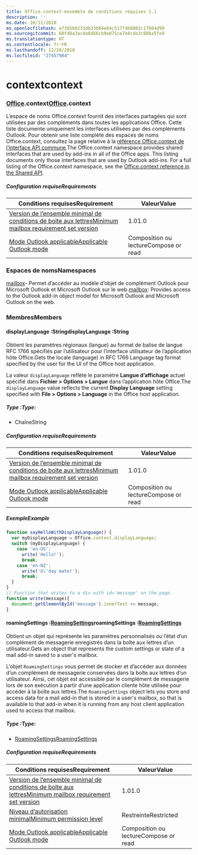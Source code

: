 ```yaml
---
title: Office.context-ensemble de conditions requises 1.1
description: ''
ms.date: 10/11/2018
ms.openlocfilehash: a736588233db33b04e64c517f4b0802c17084d99
ms.sourcegitcommit: 60fd8a3ac4a6d66cb9e075ce7e0cde3c888a5fe9
ms.translationtype: HT
ms.contentlocale: fr-FR
ms.lasthandoff: 12/28/2018
ms.locfileid: "27457984"
---
```

# <a name="context"></a><span data-ttu-id="19157-102">context</span><span class="sxs-lookup"><span data-stu-id="19157-102">context</span></span>

### <a name="officeofficemdcontext"></a><span data-ttu-id="19157-103">[Office](Office.md).context</span><span class="sxs-lookup"><span data-stu-id="19157-103">[Office](Office.md).context</span></span>

<span data-ttu-id="19157-p101">L’espace de noms Office.context fournit des interfaces partagées qui sont utilisées par des compléments dans toutes les applications Office. Cette liste documente uniquement les interfaces utilisées par des compléments Outlook. Pour obtenir une liste complète des espaces de noms Office.context, consultez la page relative à la [référence Office.context de l’interface API commune](/javascript/api/office/office.context).</span><span class="sxs-lookup"><span data-stu-id="19157-p101">The Office.context namespace provides shared interfaces that are used by add-ins in all of the Office apps. This listing documents only those interfaces that are used by Outlook add-ins. For a full listing of the Office.context namespace, see the [Office.context reference in the Shared API](/javascript/api/office/office.context).</span></span>


##### <a name="requirements"></a><span data-ttu-id="19157-106">Configuration requise</span><span class="sxs-lookup"><span data-stu-id="19157-106">Requirements</span></span>

|<span data-ttu-id="19157-107">Conditions requises</span><span class="sxs-lookup"><span data-stu-id="19157-107">Requirement</span></span>| <span data-ttu-id="19157-108">Valeur</span><span class="sxs-lookup"><span data-stu-id="19157-108">Value</span></span>|
|---|---|
|[<span data-ttu-id="19157-109">Version de l’ensemble minimal de conditions de boîte aux lettres</span><span class="sxs-lookup"><span data-stu-id="19157-109">Minimum mailbox requirement set version</span></span>](/office/dev/add-ins/reference/requirement-sets/outlook-api-requirement-sets)| <span data-ttu-id="19157-110">1.0</span><span class="sxs-lookup"><span data-stu-id="19157-110">1.0</span></span>|
|[<span data-ttu-id="19157-111">Mode Outlook applicable</span><span class="sxs-lookup"><span data-stu-id="19157-111">Applicable Outlook mode</span></span>](https://docs.microsoft.com/outlook/add-ins/#extension-points)| <span data-ttu-id="19157-112">Composition ou lecture</span><span class="sxs-lookup"><span data-stu-id="19157-112">Compose or read</span></span>|

### <a name="namespaces"></a><span data-ttu-id="19157-113">Espaces de noms</span><span class="sxs-lookup"><span data-stu-id="19157-113">Namespaces</span></span>

<span data-ttu-id="19157-114">[mailbox](office.context.mailbox.md)- Permet d’accéder au modèle d’objet de complément Outlook pour Microsoft Outlook et Microsoft Outlook sur le web.</span><span class="sxs-lookup"><span data-stu-id="19157-114">[mailbox](office.context.mailbox.md): Provides access to the Outlook add-in object model for Microsoft Outlook and Microsoft Outlook on the web.</span></span>

### <a name="members"></a><span data-ttu-id="19157-115">Membres</span><span class="sxs-lookup"><span data-stu-id="19157-115">Members</span></span>

####  <a name="displaylanguage-string"></a><span data-ttu-id="19157-116">displayLanguage :String</span><span class="sxs-lookup"><span data-stu-id="19157-116">displayLanguage :String</span></span>

<span data-ttu-id="19157-117">Obtient les paramètres régionaux (langue) au format de balise de langue RFC 1766 spécifiés par l’utilisateur pour l’interface utilisateur de l’application hôte Office.</span><span class="sxs-lookup"><span data-stu-id="19157-117">Gets the locale (language) in RFC 1766 Language tag format specified by the user for the UI of the Office host application.</span></span>

<span data-ttu-id="19157-118">La valeur `displayLanguage` reflète le paramètre **Langue d’affichage** actuel spécifié dans **Fichier > Options > Langue** dans l’application hôte Office.</span><span class="sxs-lookup"><span data-stu-id="19157-118">The `displayLanguage` value reflects the current **Display Language** setting specified with **File > Options > Language** in the Office host application.</span></span>

##### <a name="type"></a><span data-ttu-id="19157-119">Type :</span><span class="sxs-lookup"><span data-stu-id="19157-119">Type:</span></span>

*   <span data-ttu-id="19157-120">Chaîne</span><span class="sxs-lookup"><span data-stu-id="19157-120">String</span></span>

##### <a name="requirements"></a><span data-ttu-id="19157-121">Configuration requise</span><span class="sxs-lookup"><span data-stu-id="19157-121">Requirements</span></span>

|<span data-ttu-id="19157-122">Conditions requises</span><span class="sxs-lookup"><span data-stu-id="19157-122">Requirement</span></span>| <span data-ttu-id="19157-123">Valeur</span><span class="sxs-lookup"><span data-stu-id="19157-123">Value</span></span>|
|---|---|
|[<span data-ttu-id="19157-124">Version de l’ensemble minimal de conditions de boîte aux lettres</span><span class="sxs-lookup"><span data-stu-id="19157-124">Minimum mailbox requirement set version</span></span>](/office/dev/add-ins/reference/requirement-sets/outlook-api-requirement-sets)| <span data-ttu-id="19157-125">1.0</span><span class="sxs-lookup"><span data-stu-id="19157-125">1.0</span></span>|
|[<span data-ttu-id="19157-126">Mode Outlook applicable</span><span class="sxs-lookup"><span data-stu-id="19157-126">Applicable Outlook mode</span></span>](https://docs.microsoft.com/outlook/add-ins/#extension-points)| <span data-ttu-id="19157-127">Composition ou lecture</span><span class="sxs-lookup"><span data-stu-id="19157-127">Compose or read</span></span>|

##### <a name="example"></a><span data-ttu-id="19157-128">Exemple</span><span class="sxs-lookup"><span data-stu-id="19157-128">Example</span></span>

```js
function sayHelloWithDisplayLanguage() {
  var myDisplayLanguage = Office.context.displayLanguage;
  switch (myDisplayLanguage) {
    case 'en-US':
      write('Hello!');
      break;
    case 'en-NZ':
      write('G\'day mate!');
      break;
  }
}
// Function that writes to a div with id='message' on the page.
function write(message){
  document.getElementById('message').innerText += message;
}
```

####  <a name="roamingsettings-roamingsettingsjavascriptapioutlook11officeroamingsettings"></a><span data-ttu-id="19157-129">roamingSettings :[RoamingSettings](/javascript/api/outlook_1_1/office.RoamingSettings)</span><span class="sxs-lookup"><span data-stu-id="19157-129">roamingSettings :[RoamingSettings](/javascript/api/outlook_1_1/office.RoamingSettings)</span></span>

<span data-ttu-id="19157-130">Obtient un objet qui représente les paramètres personnalisés ou l’état d’un complément de messagerie enregistrés dans la boîte aux lettres d’un utilisateur.</span><span class="sxs-lookup"><span data-stu-id="19157-130">Gets an object that represents the custom settings or state of a mail add-in saved to a user's mailbox.</span></span>

<span data-ttu-id="19157-131">L’objet `RoamingSettings` vous permet de stocker et d’accéder aux données d’un complément de messagerie conservées dans la boîte aux lettres d’un utilisateur. Ainsi, cet objet est accessible par le complément de messagerie lors de son exécution à partir d’une application cliente hôte utilisée pour accéder à la boîte aux lettres.</span><span class="sxs-lookup"><span data-stu-id="19157-131">The `RoamingSettings` object lets you store and access data for a mail add-in that is stored in a user's mailbox, so that is available to that add-in when it is running from any host client application used to access that mailbox.</span></span>

##### <a name="type"></a><span data-ttu-id="19157-132">Type :</span><span class="sxs-lookup"><span data-stu-id="19157-132">Type:</span></span>

*   [<span data-ttu-id="19157-133">RoamingSettings</span><span class="sxs-lookup"><span data-stu-id="19157-133">RoamingSettings</span></span>](/javascript/api/outlook_1_1/office.RoamingSettings)

##### <a name="requirements"></a><span data-ttu-id="19157-134">Configuration requise</span><span class="sxs-lookup"><span data-stu-id="19157-134">Requirements</span></span>

|<span data-ttu-id="19157-135">Conditions requises</span><span class="sxs-lookup"><span data-stu-id="19157-135">Requirement</span></span>| <span data-ttu-id="19157-136">Valeur</span><span class="sxs-lookup"><span data-stu-id="19157-136">Value</span></span>|
|---|---|
|[<span data-ttu-id="19157-137">Version de l’ensemble minimal de conditions de boîte aux lettres</span><span class="sxs-lookup"><span data-stu-id="19157-137">Minimum mailbox requirement set version</span></span>](/office/dev/add-ins/reference/requirement-sets/outlook-api-requirement-sets)| <span data-ttu-id="19157-138">1.0</span><span class="sxs-lookup"><span data-stu-id="19157-138">1.0</span></span>|
|[<span data-ttu-id="19157-139">Niveau d’autorisation minimal</span><span class="sxs-lookup"><span data-stu-id="19157-139">Minimum permission level</span></span>](https://docs.microsoft.com/outlook/add-ins/understanding-outlook-add-in-permissions)| <span data-ttu-id="19157-140">Restreinte</span><span class="sxs-lookup"><span data-stu-id="19157-140">Restricted</span></span>|
|[<span data-ttu-id="19157-141">Mode Outlook applicable</span><span class="sxs-lookup"><span data-stu-id="19157-141">Applicable Outlook mode</span></span>](https://docs.microsoft.com/outlook/add-ins/#extension-points)| <span data-ttu-id="19157-142">Composition ou lecture</span><span class="sxs-lookup"><span data-stu-id="19157-142">Compose or read</span></span>|